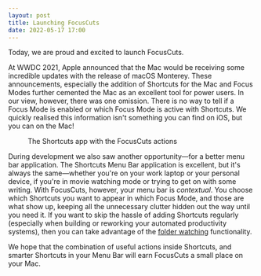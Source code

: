 ```yaml
---
layout: post
title: Launching FocusCuts
date: 2022-05-17 17:00
---
```

Today, we are proud and excited to launch FocusCuts. 

At WWDC 2021, Apple announced that the Mac would be receiving some incredible updates with the release of macOS Monterey.  These announcements, especially the addition of Shortcuts for the Mac and Focus Modes further cemented the Mac as an excellent tool for power users.  In our view, however, there was one omission. There is no way to tell if a Focus Mode is enabled or which Focus Mode is active with Shortcuts. We quickly realised this information isn't something you can find on iOS, but you can on the Mac!

<figure>
<object type="image/svg+xml" data="/assets/auto/shortcuts.svg"></object>
<figcaption>The Shortcuts app with the FocusCuts actions</figcaption>
</figure>

During development we also saw another opportunity—for a better menu bar application. The Shortcuts Menu Bar application is excellent, but it's always the same—whether you're on your work laptop or your personal device, if you're in movie watching mode or trying to get on with some writing. With FocusCuts, however,  your menu bar is _contextual_. You choose which Shortcuts you want to appear in which Focus Mode, and those are what show up, keeping all the unnecessary clutter hidden out the way until you need it. If you want to skip the hassle of adding Shortcuts regularly (especially when building or reworking your automated productivity systems), then you can take advantage of the [folder watching](/help.html#watch-a-folder) functionality.

We hope that the combination of useful actions inside Shortcuts, and smarter Shortcuts in your Menu Bar will earn FocusCuts a small place on your Mac.